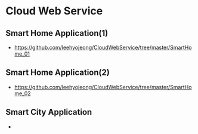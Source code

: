 # Cloud Web Service
## Smart Home Application(1)
- https://github.com/leehyojeong/CloudWebService/tree/master/SmartHome_01
## Smart Home Application(2)
- https://github.com/leehyojeong/CloudWebService/tree/master/SmartHome_02
## Smart City Application
- 
